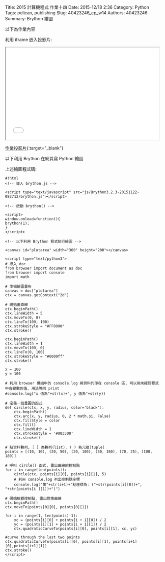 Title: 2015 計算機程式 作業十四
Date: 2015-12/18 2:36
Category: Python
Tags: pelican, publishing
Slug: 40423246_cp_w14
Authors: 40423246
Summary: Brython 繪圖

以下為作業內容

利用 iframe 嵌入投影片:

<iframe src="40423246_cp_w14_p.html" width="500" height="300"></iframe>

[作業投影片](40423246_cp_w14_p.html){:target="_blank"}

以下利用 Brython 在網頁寫 Python 繪圖

<!-- 導入 brython.js -->

<script type="text/javascript" src="./../../js/Brython3.2.3-20151122-082712/brython.js"></script>

<!-- 啟動 brython() -->

<script>
window.onload=function(){
brython(1);
}
</script>

<!-- 以下利用 Brython 程式執行繪圖 -->

<canvas id="plotarea" width="300" height="200"></canvas>

<script type="text/python3">
# 導入 doc
from browser import document as doc
from browser import console
import math

# 準備繪圖畫布
canvas = doc["plotarea"]
ctx = canvas.getContext("2d")

# 開始畫直線
ctx.beginPath()
ctx.lineWidth = 5
ctx.moveTo(0, 0)
ctx.lineTo(100, 100)
ctx.strokeStyle = "#FF0000"
ctx.stroke()

ctx.beginPath()
ctx.lineWidth = 1
ctx.moveTo(100, 0)
ctx.lineTo(0, 100)
ctx.strokeStyle = "#0000ff"
ctx.stroke()

x = 200
y = 200

# 利用 browser 模組中的 console.log 將資料列印在 console 區, 可以用來確認程式中各變數的值, 用法等同 print
#console.log("x 值為"+str(x)+", y 值為"+str(y))

# 定義一個畫圓的函式
def circle(ctx, x, y, radius, color='black'):
    ctx.beginPath()
    ctx.arc(x, y, radius, 0, 2 * math.pi, False)
    ctx.fillStyle = color
    ctx.fill()
    ctx.lineWidth = 1
    ctx.strokeStyle = '#003300'
    ctx.stroke()

# 點資料數列, [ ] 為數列(list), ( ) 為元組(tuple)
points = [(10, 10), (20, 50), (20, 100), (30, 160), (70, 25), (100, 180)]

# 呼叫 circle() 函式, 畫出曲線的控制點
for i in range(len(points)):
    circle(ctx, points[i][0], points[i][1], 5)
    # 利用 console.log 列出控制點座標
    console.log("第"+str(i+1)+"點座標為: ("+str(points[i][0])+", "+str(points[i ][1])+")")

# 開始根據控制點, 畫出對應曲線
ctx.beginPath()
ctx.moveTo(points[0][0], points[0][1])

for i in range(1, len(points)-1):
    xc = (points[i][0] + points[i + 1][0]) / 2
    yc = (points[i][1] + points[i + 1][1]) / 2
    ctx.quadraticCurveTo(points[i][0], points[i][1], xc, yc)

#curve through the last two points
ctx.quadraticCurveTo(points[i][0], points[i][1], points[i+1][0],points[i+1][1])
ctx.stroke()
</script>

上述繪圖程式碼:

    #!html
    <!-- 導入 brython.js -->
    
    <script type="text/javascript" src="js/Brython3.2.3-20151122-082712/brython.js"></script>
    
    <!-- 啟動 brython() -->
    
    <script>
    window.onload=function(){
    brython(1);
    }
    </script>
    
    <!-- 以下利用 Brython 程式執行繪圖 -->
    
    <canvas id="plotarea" width="300" height="200"></canvas>
    
    <script type="text/python3">
    # 導入 doc
    from browser import document as doc
    from browser import console
    import math
    
    # 準備繪圖畫布
    canvas = doc["plotarea"]
    ctx = canvas.getContext("2d")
    
    # 開始畫直線
    ctx.beginPath()
    ctx.lineWidth = 5
    ctx.moveTo(0, 0)
    ctx.lineTo(100, 100)
    ctx.strokeStyle = "#FF0000"
    ctx.stroke()
    
    ctx.beginPath()
    ctx.lineWidth = 1
    ctx.moveTo(100, 0)
    ctx.lineTo(0, 100)
    ctx.strokeStyle = "#0000ff"
    ctx.stroke()
    
    x = 100
    y = 100
    
    # 利用 browser 模組中的 console.log 將資料列印在 console 區, 可以用來確認程式中各變數的值, 用法等同 print
    #console.log("x 值為"+str(x)+", y 值為"+str(y))
    
    # 定義一個畫圓的函式
    def circle(ctx, x, y, radius, color='black'):
        ctx.beginPath()
        ctx.arc(x, y, radius, 0, 2 * math.pi, False)
        ctx.fillStyle = color
        ctx.fill()
        ctx.lineWidth = 1
        ctx.strokeStyle = '#003300'
        ctx.stroke()
    
    # 點資料數列, [ ] 為數列(list), ( ) 為元組(tuple)
    points = [(10, 10), (20, 50), (20, 100), (30, 160), (70, 25), (100, 180)]
    
    # 呼叫 circle() 函式, 畫出曲線的控制點
    for i in range(len(points)):
        circle(ctx, points[i][0], points[i][1], 5)
        # 利用 console.log 列出控制點座標
        console.log("第"+str(i+1)+"點座標為: ("+str(points[i][0])+", "+str(points[i ][1])+")")
    
    # 開始根據控制點, 畫出對應曲線
    ctx.beginPath()
    ctx.moveTo(points[0][0], points[0][1])
    
    for i in range(1, len(points)-1):
        xc = (points[i][0] + points[i + 1][0]) / 2
        yc = (points[i][1] + points[i + 1][1]) / 2
        ctx.quadraticCurveTo(points[i][0], points[i][1], xc, yc)
    
    #curve through the last two points
    ctx.quadraticCurveTo(points[i][0], points[i][1], points[i+1][0],points[i+1][1])
    ctx.stroke()
    </script>

